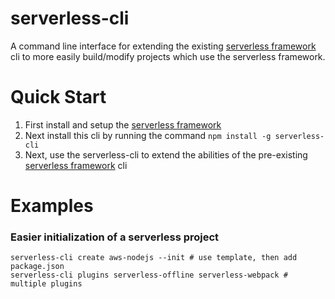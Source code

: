 # serverless-cli

A command line interface for extending the existing [serverless framework](https://github.com/serverless/serverless/) cli to more easily build/modify projects which use the serverless framework.

# Quick Start

1. First install and setup the [serverless framework](https://github.com/serverless/serverless/)
1. Next install this cli by running the command `npm install -g serverless-cli`
1. Next, use the serverless-cli to extend the abilities of the pre-existing [serverless framework](https://github.com/serverless/serverless/) cli

# Examples

### Easier initialization of a serverless project

```
serverless-cli create aws-nodejs --init # use template, then add package.json
serverless-cli plugins serverless-offline serverless-webpack # multiple plugins
```
